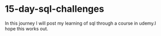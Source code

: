 # 15-day-sql-challenges
In this journey I will post my learning of sql through a course in udemy.I hope this works out.
